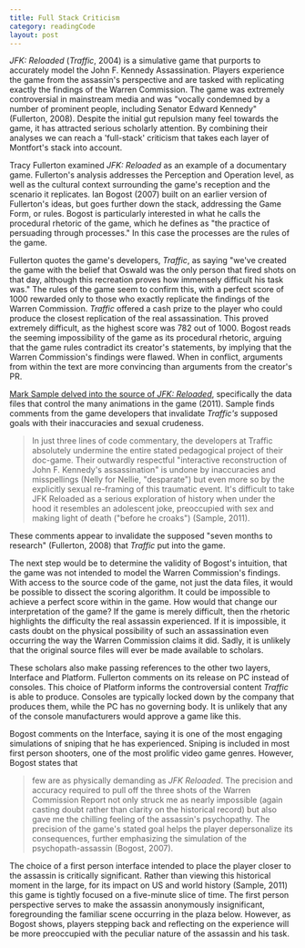 ```yaml
--- 
title: Full Stack Criticism
category: readingCode
layout: post
---
```


*JFK: Reloaded* (*Traffic*, 2004) is a simulative game that purports to accurately model the John F. Kennedy Assassination. 
Players experience the game from the assassin's perspective and are tasked with replicating exactly the findings of the Warren Commission. 
The game was extremely controversial in mainstream media and was "vocally condemned by a number of prominent people, including Senator Edward Kennedy" (Fullerton, 2008). 
Despite the initial gut repulsion many feel towards the game, it has attracted serious scholarly attention.
By combining their analyses we can reach a 'full-stack' criticism that takes each layer of Montfort's stack into account.

Tracy Fullerton examined *JFK: Reloaded* as an example of a documentary game. 
Fullerton's analysis addresses the Perception and Operation level, as well as the cultural context surrounding the game's reception and the scenario it replicates. 
Ian Bogost (2007) built on an earlier version of Fullerton's ideas, but goes further down the stack, addressing the Game Form, or rules.
Bogost is particularly interested in what he calls the procedural rhetoric of the game, which he defines as "the practice of persuading through processes." 
In this case the processes are the rules of the game.

Fullerton quotes the game's developers, *Traffic*, as saying "we've created the game with the belief that Oswald was the only person that fired shots on that day, although this recreation proves how immensely difficult his task was." 
The rules of the game seem to confirm this, with a perfect score of 1000 rewarded only to those who exactly replicate the findings of the Warren Commission. 
*Traffic* offered a cash prize to the player who could produce the closest replication of the real assassination.
This proved extremely difficult, as the highest score was 782 out of 1000.
Bogost reads the seeming impossibility of the game as its procedural rhetoric, arguing that the game rules contradict its creator's statements, by implying that the Warren Commission's findings were flawed. 
When in conflict, arguments from within the text are more convincing than arguments from the creator's PR.

[Mark Sample delved into the source of *JFK: Reloaded*](http://www.playthepast.org/?p=1519), specifically the data files that control the many animations in the game (2011). 
Sample finds comments from the game developers that invalidate *Traffic's* supposed goals with their inaccuracies and sexual crudeness.

> In just three lines of code commentary, the developers at Traffic absolutely undermine the entire stated pedagogical project of their doc-game. Their outwardly respectful "interactive reconstruction of John F. Kennedy's assassination" is undone by inaccuracies and misspellings (Nelly for Nellie, "desparate") but even more so by the explicitly sexual re-framing of this traumatic event. It's difficult to take JFK Reloaded as a serious exploration of history when under the hood it resembles an adolescent joke, preoccupied with sex and making light of death ("before he croaks") (Sample, 2011).

These comments appear to invalidate the supposed "seven months to research" (Fullerton, 2008) that *Traffic* put into the game.

The next step would be to determine the validity of Bogost's intuition, that the game was not intended to model the Warren Commission's findings. 
With access to the source code of the game, not just the data files, it would be possible to dissect the scoring algorithm. 
It could be impossible to achieve a perfect score within in the game. 
How would that change our interpretation of the game? 
If the game is merely difficult, then the rhetoric highlights the difficulty the real assassin experienced.
If it is impossible, it casts doubt on the physical possibility of such an assassination even occurring the way the Warren Commission claims it did.
Sadly, it is unlikely that the original source files will ever be made available to scholars.

These scholars also make passing references to the other two layers, Interface and Platform. Fullerton comments on its release on PC instead of consoles. 
This choice of Platform informs the controversial content *Traffic* is able to produce. 
Consoles are typically locked down by the company that produces them, while the PC has no governing body. 
It is unlikely that any of the console manufacturers would approve a game like this.

Bogost comments on the Interface, saying it is one of the most engaging simulations of sniping that he has experienced. 
Sniping is included in most first person shooters, one of the most prolific video game genres. 
However, Bogost states that 
> few are as physically demanding as *JFK Reloaded*. The precision and accuracy required to pull off the three shots of the Warren Commission Report not only struck me as nearly impossible (again casting doubt rather than clarity on the historical record) but also gave me the chilling feeling of the assassin's psychopathy. The precision of the game's stated goal helps the player depersonalize its consequences, further emphasizing the simulation of the psychopath-assassin (Bogost, 2007).

The choice of a first person interface intended to place the player closer to the assassin is critically significant. 
Rather than viewing this historical moment in the large, for its impact on US and world history (Sample, 2011) this game is tightly focused on a five-minute slice of time.
The first person perspective serves to make the assassin anonymously insignificant, foregrounding the familiar scene occurring in the plaza below. 
However, as Bogost shows, players stepping back and reflecting on the experience will be more preoccupied with the peculiar nature of the assassin and his task.
